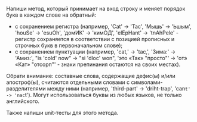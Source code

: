 Напиши метод, который принимает на вход строку и меняет порядок букв в каждом слове на обратный:
- с сохранением регистра (например, 'Cat' -> 'Tac', 'Мышь' -> 'Ьшым', 'houSe' -> 'esuOh', 'домИК' -> 'кимОД', 'elEpHant' -> 'tnAhPele' - регистр сохраняется в соответствии с позицией прописных и строчных букв в первоначальном слове);
- с сохранением пунктуации (например, 'cat,' -> 'tac,', 'Зима:' -> 'Амиз:', "is 'cold' now" -> "si 'dloc' won", 'это «Так» "просто"' -> 'отэ «Кат» "отсорп"' - знаки препинания остаются на своих местах).

Обрати внимание: составные слова, содержащие дефис(ы) и/или апостроф(ы),  считаются отдельными словами с символами-разделителями между ними (например, 'third-part' -> 'driht-trap', 'can`t' -> 'nac`t'). Могут использоваться буквы из любых языков, не только английского.

Также напиши unit-тесты для этого метода.
